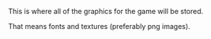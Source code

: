 This is where all of the graphics for the game will be stored.

That means fonts and textures (preferably png images).